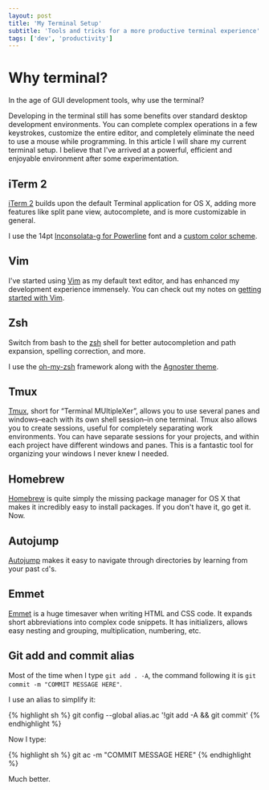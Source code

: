 ```yaml
---
layout: post
title: 'My Terminal Setup'
subtitle: 'Tools and tricks for a more productive terminal experience'
tags: ['dev', 'productivity']
---
```


# Why terminal?

In the age of GUI development tools, why use the terminal?

Developing in the terminal still has some benefits over standard desktop development environments. You can complete complex operations in a few keystrokes, customize the entire editor, and completely eliminate the need to use a mouse while programming. In this article I will share my current terminal setup. I believe that I've arrived at a powerful, efficient and enjoyable environment after some experimentation.

## iTerm 2

[iTerm 2](http://iterm2.com/) builds upon the default Terminal application for OS X, adding more features like split pane view, autocomplete, and is more customizable in general.

I use the 14pt [Inconsolata-g for Powerline](https://github.com/powerline/fonts/tree/master/Inconsolata-g) font and a [custom color scheme](https://github.com/raichur/iterm-color-scheme).

## Vim

I've started using [Vim](http://www.vim.org/) as my default text editor, and has enhanced my development experience immensely. You can check out my notes on [getting started with Vim](http://github.com/raichur/vim-notes).


## Zsh

Switch from bash to the [zsh](http://www.zsh.org/) shell for better autocompletion and path expansion, spelling correction, and more.

I use the [oh-my-zsh](https://github.com/robbyrussell/oh-my-zsh) framework along with the [Agnoster theme](https://gist.github.com/agnoster/3712874).

## Tmux

[Tmux](https://tmux.github.io/), short for “Terminal MUltipleXer”, allows you to use several panes and windows–each with its own shell session–in one terminal. Tmux also allows you to create sessions, useful for completely separating work environments. You can have separate sessions for your projects, and within each project have different windows and panes. This is a fantastic tool for organizing your windows I never knew I needed.

## Homebrew

[Homebrew](http://brew.sh/) is quite simply the missing package manager for OS X that makes it incredibly easy to install packages. If you don't have it, go get it. Now.

## Autojump

[Autojump](https://github.com/joelthelion/autojump) makes it easy to navigate through directories by learning from your past ``cd``'s.

## Emmet

[Emmet](http://emmet.io/) is a huge timesaver when writing HTML and CSS code. It expands short abbreviations into complex code snippets. It has initializers, allows easy nesting and grouping, multiplication, numbering, etc.

## Git add and commit alias

Most of the time when I type ``git add . -A``, the command following it is ``git commit -m "COMMIT MESSAGE HERE"``.

I use an alias to simplify it:

{% highlight sh %}
git config --global alias.ac '!git add -A && git commit'
{% endhighlight %}

Now I type:

{% highlight sh %}
git ac -m "COMMIT MESSAGE HERE"
{% endhighlight %}

Much better.
